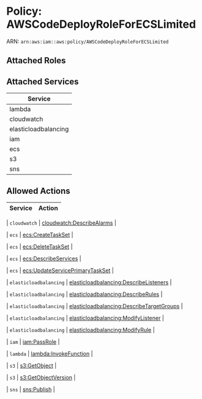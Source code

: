 # Policy: AWSCodeDeployRoleForECSLimited

ARN: `arn:aws:iam::aws:policy/AWSCodeDeployRoleForECSLimited`

## Attached Roles

## Attached Services

| Service |
|---------|
| lambda |
| cloudwatch |
| elasticloadbalancing |
| iam |
| ecs |
| s3 |
| sns |

## Allowed Actions

| Service | Action |
|:-------:|--------|

| `cloudwatch` | [cloudwatch:DescribeAlarms](../actions.md#cloudwatch:describealarms) |

| `ecs` | [ecs:CreateTaskSet](../actions.md#ecs:createtaskset) |

| `ecs` | [ecs:DeleteTaskSet](../actions.md#ecs:deletetaskset) |

| `ecs` | [ecs:DescribeServices](../actions.md#ecs:describeservices) |

| `ecs` | [ecs:UpdateServicePrimaryTaskSet](../actions.md#ecs:updateserviceprimarytaskset) |

| `elasticloadbalancing` | [elasticloadbalancing:DescribeListeners](../actions.md#elasticloadbalancing:describelisteners) |

| `elasticloadbalancing` | [elasticloadbalancing:DescribeRules](../actions.md#elasticloadbalancing:describerules) |

| `elasticloadbalancing` | [elasticloadbalancing:DescribeTargetGroups](../actions.md#elasticloadbalancing:describetargetgroups) |

| `elasticloadbalancing` | [elasticloadbalancing:ModifyListener](../actions.md#elasticloadbalancing:modifylistener) |

| `elasticloadbalancing` | [elasticloadbalancing:ModifyRule](../actions.md#elasticloadbalancing:modifyrule) |

| `iam` | [iam:PassRole](../actions.md#iam:passrole) |

| `lambda` | [lambda:InvokeFunction](../actions.md#lambda:invokefunction) |

| `s3` | [s3:GetObject](../actions.md#s3:getobject) |

| `s3` | [s3:GetObjectVersion](../actions.md#s3:getobjectversion) |

| `sns` | [sns:Publish](../actions.md#sns:publish) |
